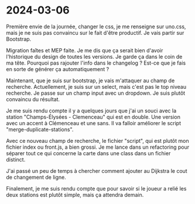 # 2024-03-06

Première envie de la journée, changer le css, je me renseigne sur uno.css, 
mais je ne suis pas convaincu sur le fait d'être productif. 
Je vais partir sur Bootstrap. 

Migration faîtes et MEP faite. Je me dis que ça serait bien d'avoir l'historique du design de toutes les versions. 
Je garde ça dans le coin de ma tête. 
Pourquoi pas rajouter l'info dans le changelog ? 
Est-ce que je fais en sorte de générer ça automatiquement ?

Maintenant, que je suis sur bootstrap, je vais m'attaquer au champ de recherche. 
Actuellement, je suis sur un select, mais c'est pas le top niveau recherche. 
Je passe sur un champ input avec un dropdown. Je suis plutôt convaincu du résultat.

Je me suis rendu compte il y a quelques jours que j'ai un souci avec la station "Champs-Élysées - Clemenceau" qui est en double.
Une version avec un accent à Clémenceau et une sans. Il va falloir améliorer le script "merge-duplicate-stations". 

Avec ce nouveau champ de recherche, le fichier "script", qui est plutôt mon fichier index ou front.js, a bien grossi. 
Je me lance dans un refactoring pour séparer tout ce qui concerne la carte dans une class dans un fichier distinct.

J'ai passé un peu de temps à chercher comment ajouter au Dijkstra le cout de changement de ligne.

Finalement, je me suis rendu compte que pour savoir si le joueur a relié les deux stations est plutôt simple, mais ça attendra demain.